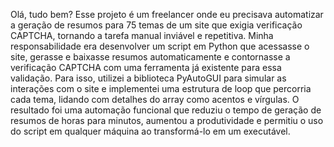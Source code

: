 Olá, tudo bem?
Esse projeto é um freelancer onde eu precisava automatizar a geração de resumos para 75 temas de um site que exigia verificação CAPTCHA, tornando a tarefa manual inviável e repetitiva. Minha responsabilidade era desenvolver um script em Python que acessasse o site, gerasse e baixasse resumos automaticamente e contornasse a verificação CAPTCHA com uma ferramenta já existente para essa validação. Para isso, utilizei a biblioteca PyAutoGUI para simular as interações com o site e implementei uma estrutura de loop que percorria cada tema, lidando com detalhes do array como acentos e vírgulas. O resultado foi uma automação funcional que reduziu o tempo de geração de resumos de horas para minutos, aumentou a produtividade e permitiu o uso do script em qualquer máquina ao transformá-lo em um executável.
